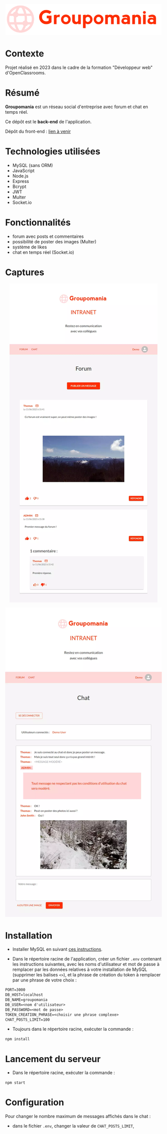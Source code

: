 <center>

![Logo de l'application Groupomania](/readme/logo/groupomania-logo.png)

</center>

# Contexte

Projet réalisé en 2023 dans le cadre de la formation "Développeur web" d'OpenClassrooms.

# Résumé

**Groupomania** est un réseau social d'entreprise avec forum et chat en temps réel.

Ce dépôt est le **back-end** de l'application.

Dépôt du front-end : [lien à venir]()

# Technologies utilisées

-   MySQL (sans ORM)
-   JavaScript
-   Node.js
-   Express
-   Bcrypt
-   JWT
-   Multer
-   Socket.io

# Fonctionnalités

-   forum avec posts et commentaires
-   possibilité de poster des images (Multer)
-   système de likes
-   chat en temps réel (Socket.io)

# Captures

<center>

![Page forum de Groupomania](/readme/captures/groupomania-forum.webp)

</center>

<center>

![Page chat de Groupomania](/readme/captures/groupomania-chat.webp)

</center>

# Installation

-   Installer MySQL en suivant [ces instructions](https://openclassrooms.com/fr/courses/6971126-implementez-vos-bases-de-donnees-relationnelles-avec-sql/7152681-installez-le-sgbd-mysql).

-   Dans le répertoire racine de l'application, créer un fichier `.env` contenant les instructions suivantes, avec les noms d'utilisateur et mot de passe à remplacer par les données relatives à votre installation de MySQL (supprimer les balises `<>`), et la phrase de création du token à remplacer par une phrase de votre choix :

```
PORT=3000
DB_HOST=localhost
DB_NAME=groupomania
DB_USER=<nom d'utilisateur>
DB_PASSWORD=<mot de passe>
TOKEN_CREATION_PHRASE=<choisir une phrase complexe>
CHAT_POSTS_LIMIT=100
```

-   Toujours dans le répertoire racine, exécuter la commande :

`npm install`

# Lancement du serveur

-   Dans le répertoire racine, exécuter la commande :

`npm start`

# Configuration

Pour changer le nombre maximum de messages affichés dans le chat :

-   dans le fichier `.env`, changer la valeur de `CHAT_POSTS_LIMIT`,
